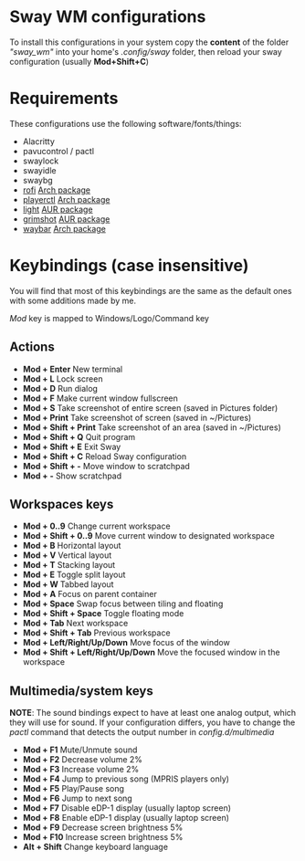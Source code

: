 # Sway WM configurations

To install this configurations in your system copy the **content** of the folder
*"sway_wm"* into your home's *.config/sway* folder, then reload your sway
configuration (usually **Mod+Shift+C**)

# Requirements

These configurations use the following software/fonts/things:

* Alacritty
* pavucontrol / pactl
* swaylock
* swayidle
* swaybg
* [rofi](https://github.com/davatorium/rofi) [Arch package](https://archlinux.org/packages/community/x86_64/rofi/)
* [playerctl](https://github.com/acrisci/playerctl) [Arch package](https://www.archlinux.org/packages/community/x86_64/playerctl/)
* [light](https://github.com/haikarainen/light) [AUR package](https://aur.archlinux.org/packages/light-git)
* [grimshot](https://github.com/swaywm/sway/tree/master/contrib) [AUR package](https://aur.archlinux.org/packages/grimshot/)
* [waybar](https://github.com/Alexays/Waybar) [Arch package](https://www.archlinux.org/packages/community/x86_64/waybar/)

# Keybindings (case insensitive)

You will find that most of this keybindings are the same as the default ones
with some additions made by me.

*Mod* key is mapped to Windows/Logo/Command key

## Actions
* **Mod + Enter** New terminal
* **Mod + L** Lock screen
* **Mod + D** Run dialog
* **Mod + F** Make current window fullscreen
* **Mod + S** Take screenshot of entire screen (saved in Pictures folder)
* **Mod + Print** Take screenshot of screen (saved in ~/Pictures)
* **Mod + Shift + Print** Take screenshot of an area (saved in ~/Pictures)
* **Mod + Shift + Q** Quit program
* **Mod + Shift + E** Exit Sway
* **Mod + Shift + C** Reload Sway configuration
* **Mod + Shift + -** Move window to scratchpad
* **Mod + -** Show scratchpad

## Workspaces keys

* **Mod + 0..9** Change current workspace
* **Mod + Shift + 0..9** Move current window to designated workspace
* **Mod + B** Horizontal layout
* **Mod + V** Vertical layout
* **Mod + T** Stacking layout
* **Mod + E** Toggle split layout
* **Mod + W** Tabbed layout
* **Mod + A** Focus on parent container
* **Mod + Space** Swap focus between tiling and floating
* **Mod + Shift + Space** Toggle floating mode
* **Mod + Tab** Next workspace
* **Mod + Shift + Tab** Previous workspace
* **Mod + Left/Right/Up/Down** Move focus of the window
* **Mod + Shift + Left/Right/Up/Down** Move the focused window in the workspace

## Multimedia/system keys

**NOTE**: The sound bindings expect to have at least one analog output, which
          they will use for sound. If your configuration differs, you have
          to change the *pactl* command that detects the output number
          in *config.d/multimedia*

* **Mod + F1** Mute/Unmute sound
* **Mod + F2** Decrease volume 2%
* **Mod + F3** Increase volume 2%
* **Mod + F4** Jump to previous song (MPRIS players only)
* **Mod + F5** Play/Pause song
* **Mod + F6** Jump to next song
* **Mod + F7** Disable eDP-1 display (usually laptop screen)
* **Mod + F8** Enable eDP-1 display (usually laptop screen)
* **Mod + F9** Decrease screen brightness 5%
* **Mod + F10** Increase screen brightness 5%
* **Alt + Shift** Change keyboard language
